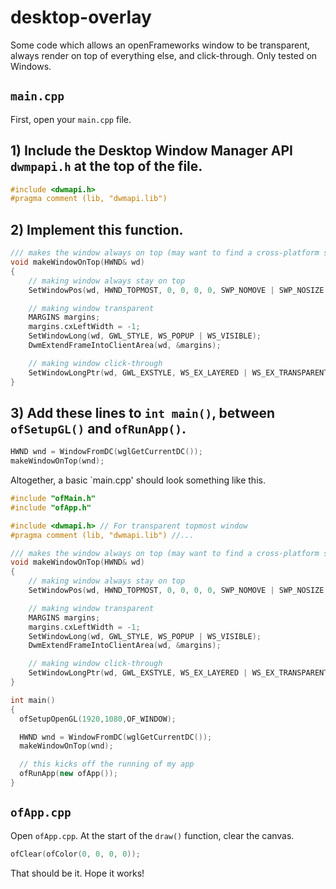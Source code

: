 # desktop-overlay
Some code which allows an openFrameworks window to be transparent, always render on top of everything else, and click-through. Only tested on Windows.

## `main.cpp`
First, open your `main.cpp` file.
## 1) Include the Desktop Window Manager API `dwmpapi.h` at the top of the file.
```c++
#include <dwmapi.h>
#pragma comment (lib, "dwmapi.lib")
```

## 2) Implement this function.
```c++
/// makes the window always on top (may want to find a cross-platform solution in the future)
void makeWindowOnTop(HWND& wd)
{
    // making window always stay on top
    SetWindowPos(wd, HWND_TOPMOST, 0, 0, 0, 0, SWP_NOMOVE | SWP_NOSIZE | SWP_NOACTIVATE);

    // making window transparent
    MARGINS margins;
    margins.cxLeftWidth = -1;
    SetWindowLong(wd, GWL_STYLE, WS_POPUP | WS_VISIBLE);
    DwmExtendFrameIntoClientArea(wd, &margins);

    // making window click-through
    SetWindowLongPtr(wd, GWL_EXSTYLE, WS_EX_LAYERED | WS_EX_TRANSPARENT);
}
```

## 3) Add these lines to `int main()`, between `ofSetupGL()` and `ofRunApp()`.
```c++
HWND wnd = WindowFromDC(wglGetCurrentDC());
makeWindowOnTop(wnd);
```

Altogether, a basic `main.cpp' should look something like this.
```c++
#include "ofMain.h"
#include "ofApp.h"

#include <dwmapi.h> // For transparent topmost window
#pragma comment (lib, "dwmapi.lib") //...

/// makes the window always on top (may want to find a cross-platform solution in the future)
void makeWindowOnTop(HWND& wd)
{
    // making window always stay on top
    SetWindowPos(wd, HWND_TOPMOST, 0, 0, 0, 0, SWP_NOMOVE | SWP_NOSIZE | SWP_NOACTIVATE);

    // making window transparent
    MARGINS margins;
    margins.cxLeftWidth = -1;
    SetWindowLong(wd, GWL_STYLE, WS_POPUP | WS_VISIBLE);
    DwmExtendFrameIntoClientArea(wd, &margins);

    // making window click-through
    SetWindowLongPtr(wd, GWL_EXSTYLE, WS_EX_LAYERED | WS_EX_TRANSPARENT);
}

int main()
{
  ofSetupOpenGL(1920,1080,OF_WINDOW);

  HWND wnd = WindowFromDC(wglGetCurrentDC());
  makeWindowOnTop(wnd);

  // this kicks off the running of my app
  ofRunApp(new ofApp());
}

```

## `ofApp.cpp`
Open `ofApp.cpp`. At the start of the `draw()` function, clear the canvas.
```c++
ofClear(ofColor(0, 0, 0, 0));
```

That should be it. Hope it works!
